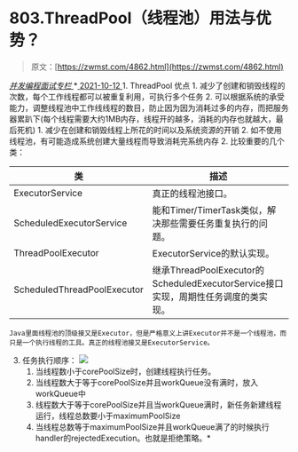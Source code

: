 <!--yml
category: 未分类
date: 0001-01-01 00:00:00
-->

# 803.ThreadPool（线程池）⽤法与优势？

> 原文：[https://zwmst.com/4862.html](https://zwmst.com/4862.html)

   [ *并发编程面试专栏* ](https://zwmst.com/%e5%b9%b6%e5%8f%91%e7%bc%96%e7%a8%8b%e9%9d%a2%e8%af%95%e4%b8%93%e6%a0%8f)*[ <time datetime="2021-10-12T23:38:45+08:00"> 2021-10-12 </time> ](https://zwmst.com/4862.html)  1.  ThreadPool 优点
    1.  减少了创建和销毁线程的次数，每个⼯作线程都可以被重复利⽤，可执⾏多个任务
    2.  可以根据系统的承受能⼒，调整线程池中⼯作线线程的数⽬，防⽌因为因为消耗过多的内存，⽽把服务器累趴下(每个线程需要⼤约1MB内存，线程开的越多，消耗的内存也就越⼤，最后死机)
        1.  减少在创建和销毁线程上所花的时间以及系统资源的开销
        2.  如不使⽤线程池，有可能造成系统创建⼤量线程⽽导致消耗完系统内存
2.  ⽐较重要的⼏个类：

| 类 | 描述 |
| --- | --- |
| ExecutorService | 真正的线程池接⼝。 |
| ScheduledExecutorService | 能和Timer/TimerTask类似，解决那些需要任务重复执⾏的问题。 |
| ThreadPoolExecutor | ExecutorService的默认实现。 |
| ScheduledThreadPoolExecutor | 继承ThreadPoolExecutor的ScheduledExecutorService接⼝实现，周期性任务调度的类实现。 |

`Java⾥⾯线程池的顶级接⼜是Executor，但是严格意义上讲Executor并不是⼀个线程池，⽽只是⼀个执⾏线程的⼯具。真正的线程池接⼜是ExecutorService。`

3.  任务执⾏顺序：
    ![](img/3c3e68ad347f666cc4e2eed182bae4e6.png)
    1.  当线程数⼩于corePoolSize时，创建线程执⾏任务。
    2.  当线程数⼤于等于corePoolSize并且workQueue没有满时，放⼊workQueue中
    3.  线程数⼤于等于corePoolSize并且当workQueue满时，新任务新建线程运⾏，线程总数要⼩于maximumPoolSize
    4.  当线程总数等于maximumPoolSize并且workQueue满了的时候执⾏handler的rejectedExecution。也就是拒绝策略。*